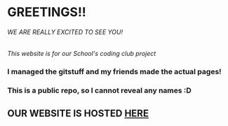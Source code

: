 # GREETINGS!!
###### WE ARE REALLY EXCITED TO SEE YOU!

*This website is for our School's coding club project*

### I managed the gitstuff and my friends made the actual pages! 
### This is a public repo, so I cannot reveal any names  :D

## OUR WEBSITE IS HOSTED [HERE](https://github.com/icebearunreal/School-Travel-website)